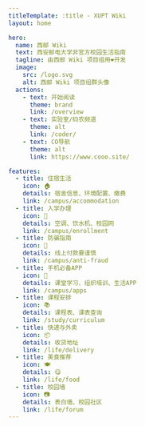 ```yaml
---
titleTemplate: :title - XUPT Wiki
layout: home

hero:
  name: 西邮 Wiki
  text: 西安邮电大学非官方校园生活指南
  tagline: 由西邮 Wiki 项目组用❤开发
  image:
    src: /logo.svg
    alt: 西邮 Wiki 项目组群头像
  actions:
    - text: 开始阅读
      theme: brand
      link: /overview
    - text: 实验室/码农频道
      theme: alt
      link: /coder/
    - text: CO导航
      theme: alt
      link: https://www.cooo.site/

features:
  - title: 住宿生活
    icon: 🏠
    details: 宿舍信息、环境配置、缴费
    link: /campus/accommodation
  - title: 入学办理
    icon: 📝
    details: 空调、饮水机、校园网
    link: /campus/enrollment
  - title: 防骗指南
    icon: 🚨
    details: 线上付款要谨慎
    link: /campus/anti-fraud
  - title: 手机必备APP
    icon: 📱
    details: 课堂学习、组织培训、生活APP
    link: /campus/apps
  - title: 课程安排
    icon: 📚
    details: 课程表、课表查询
    link: /study/curriculum
  - title: 快递与外卖
    icon: 📦
    details: 收货地址
    link: /life/delivery
  - title: 美食推荐
    icon: 🍽️
    details: 😋
    link: /life/food
  - title: 校园墙
    icon: 📷
    details: 表白墙、校园社区
    link: /life/forum
---
```

